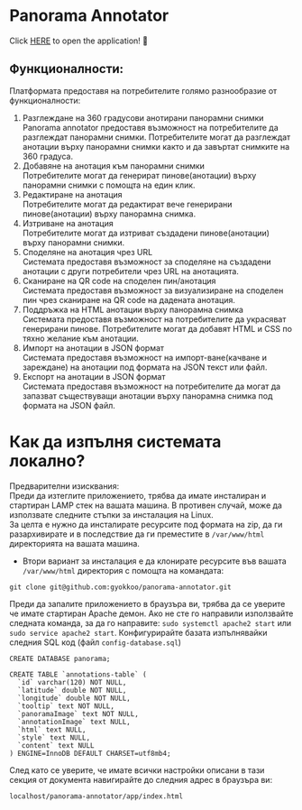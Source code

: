 # Panorama Annotator
 
Click [HERE](http://ec2-3-93-172-10.compute-1.amazonaws.com/panorama-annotator/app/index.html) to open the application! :round_pushpin:	
## Функционалности:
Платформата предоставя на потребителите голямо разнообразие от функционалности:
1.	Разглеждане на 360 градусови анотирани панорамни снимки<br/>
Panorama annotator предоставя възможност на потребителите да разглеждат панорамни снимки. Потребителите могат да разглеждат анотации върху панорамни снимки както и да завъртат снимките на 360 градуса.
2.	Добавяне на анотация към панорамни снимки<br/>
Потребителите могат да генерират пинове(анотации) върху панорамни снимки с помощта на един клик.
3.	Редактиране на анотация<br/>
Потребителите могат да редактират вече генерирани пинове(анотации) върху панорамна снимка.
4.	Изтриване на анотация<br/>
Потребителите могат да изтриват създадени пинове(анотации) върху панорамни снимки.
5.	Споделяне на анотация чрез URL<br/>
Системата предоставя възможност за споделяне на създадени анотации с други потребители чрез URL на анотацията.
6.	Сканиране на QR code на споделен пин/анотация<br/>
Системата предоставя възможност за визуализиране на споделен пин чрез сканиране на QR code на дадената анотация.
7.	Поддръжка на HTML анотации върху панорамна снимка<br/>
Системата предоставя възможност на потребителите да украсяват генерирани пинове. Потребителите могат да добавят HTML и CSS по тяхно желание към анотации.
8.	Импорт на анотации в JSON формат<br/>
Системата предоставя възможност на импорт-ване(качване и зареждане) на анотации под формата на JSON текст или файл.
9.	Експорт на анотации в JSON формат<br/>
Системата предоставя възможност на потребителите да могат да запазват съществуващи анотации върху панорамна снимка под формата на JSON файл.

# Как да изпълня системата локално?
Предварителни изисквания:<br/>
    Преди да изтеглите приложението, трябва да имате инсталиран и стартиран LAMP стек на вашата машина. 
    В противен случай, може да използвате следните стъпки за инсталация на Linux.<br/>
За целта е нужно да инсталирате ресурсите под формата на zip, да ги разархивирате и в последствие да ги преместите в `/var/www/html` директорията на вашата машина.
- Втори вариант за инсталация е да клонирате ресурсите във вашата `/var/www/html` директория с помощта на командата:
```
git clone git@github.com:gyokkoo/panorama-annotator.git
```
Преди да запалите приложението в браузъра ви, трябва да се уверите че имате стартиран Apache демон. Ако не сте го направили използвайте следната команда, за да го направите:
```sudo systemctl apache2 start``` или ```sudo service apache2 start```.
Конфигурирайте базата изпълнявайки следния SQL код (файл `config-database.sql`)

```
CREATE DATABASE panorama;

CREATE TABLE `annotations-table` (
  `id` varchar(120) NOT NULL,
  `latitude` double NOT NULL,
  `longitude` double NOT NULL,
  `tooltip` text NOT NULL,
  `panoramaImage` text NOT NULL,
  `annotationImage` text NULL,
  `html` text NULL,
  `style` text NULL,
  `content` text NULL
) ENGINE=InnoDB DEFAULT CHARSET=utf8mb4;
```

След като се уверите, че имате всички настройки описани в тази секция от документа навигирайте до следния адрес в браузъра ви:
 ```
 localhost/panorama-annotator/app/index.html
 ```

